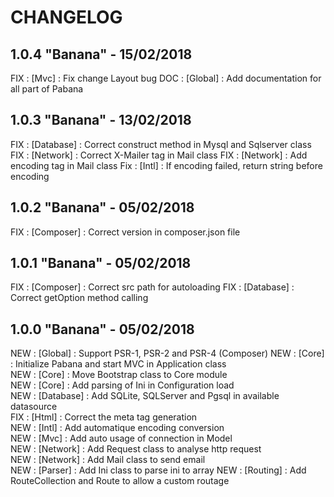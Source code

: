 # CHANGELOG

## 1.0.4 "Banana" - 15/02/2018

FIX : [Mvc] : Fix change Layout bug
DOC : [Global] : Add documentation for all part of Pabana

## 1.0.3 "Banana" - 13/02/2018

FIX : [Database] : Correct construct method in Mysql and Sqlserver class
FIX : [Network] : Correct X-Mailer tag in Mail class
FIX : [Network] : Add encoding tag in Mail class
Fix : [Intl] : If encoding failed, return string before encoding

## 1.0.2 "Banana" - 05/02/2018

FIX : [Composer] : Correct version in composer.json file

## 1.0.1 "Banana" - 05/02/2018

FIX : [Composer] : Correct src path for autoloading
FIX : [Database] : Correct getOption method calling

## 1.0.0 "Banana" - 05/02/2018

NEW : [Global] : Support PSR-1, PSR-2 and PSR-4 (Composer) 
NEW : [Core] : Initialize Pabana and start MVC in Application class  
NEW : [Core] : Move Bootstrap class to Core module  
NEW : [Core] : Add parsing of Ini in Configuration load  
NEW : [Database] : Add SQLite, SQLServer and Pgsql in available datasource  
FIX : [Html] : Correct the meta tag generation  
NEW : [Intl] : Add automatique encoding conversion  
NEW : [Mvc] : Add auto usage of connection in Model  
NEW : [Network] : Add Request class to analyse http request  
NEW : [Network] : Add Mail class to send email  
NEW : [Parser] : Add Ini class to parse ini to array
NEW : [Routing] : Add RouteCollection and Route to allow a custom routage